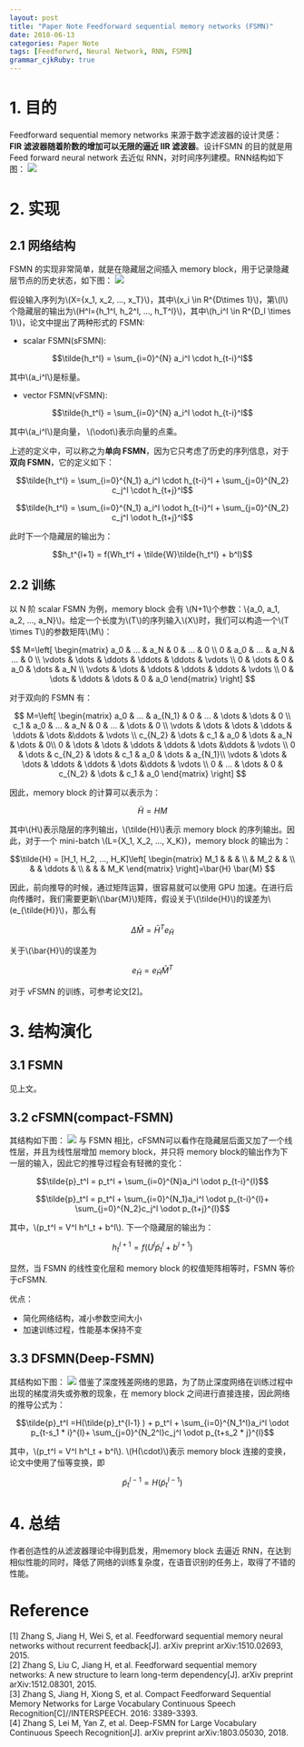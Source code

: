 ```yaml
---
layout: post
title: "Paper Note Feedforward sequential memory networks (FSMN)"
date: 2018-06-13
categories: Paper Note
tags: [Feedforwrd, Neural Network, RNN, FSMN]
grammar_cjkRuby: true
---
```

# 1. 目的
Feedforward sequential memory networks 来源于数字滤波器的设计灵感： **FIR 滤波器随着阶数的增加可以无限的逼近 IIR 滤波器**。设计FSMN 的目的就是用 Feed forward neural network 去近似 RNN，对时间序列建模。RNN结构如下图：
![](/images/papernote_fsmn/2.png)
 
# 2. 实现
## 2.1 网络结构
 
 FSMN 的实现非常简单，就是在隐藏层之间插入 memory block，用于记录隐藏层节点的历史状态，如下图：
 ![](/images/papernote_fsmn/1.png)
 
 假设输入序列为\\(X={x_1, x_2, ..., x_T}\\)，其中\\(x_i \in R^{D\times 1}\\)，第\\(l\\)个隐藏层的输出为\\(H^l={h_1^l, h_2^l, ..., h_T^l}\\)，其中\\(h_i^l \in R^{D_l \times 1}\\)，论文中提出了两种形式的 FSMN:

* scalar FSMN(sFSMN):

$$\tilde{h_t^l} = \sum_{i=0}^{N} a_i^l \cdot h_{t-i}^l$$

其中\\(a_i^l\\)是标量。
* vector FSMN(vFSMN): 

$$\tilde{h_t^l} = \sum_{i=0}^{N} a_i^l \odot h_{t-i}^l$$

其中\\(a_i^l\\)是向量， \\(\odot\\)表示向量的点乘。

上述的定义中，可以称之为**单向 FSMN**，因为它只考虑了历史的序列信息，对于**双向 FSMN**，它的定义如下：

$$\tilde{h_t^l} = \sum_{i=0}^{N_1} a_i^l \cdot h_{t-i}^l + \sum_{j=0}^{N_2} c_j^l \cdot h_{t+j}^l$$

$$\tilde{h_t^l} = \sum_{i=0}^{N_1} a_i^l \odot h_{t-i}^l + \sum_{j=0}^{N_2} c_j^l \odot h_{t+j}^l$$

此时下一个隐藏层的输出为：

$$h_t^{l+1} = f(Wh_t^l + \tilde{W}\tilde{h_t^l} + b^l)$$

## 2.2 训练
以 N 阶 scalar FSMN 为例，memory block 会有 \\(N+1\\)个参数：\\{a_0, a_1, a_2, ..., a_N}\\)。给定一个长度为\\(T\\)的序列输入\\(X\\)时，我们可以构造一个\\(T \times T\\)的参数矩阵\\(M\\)：

$$
M=\left[
  \begin{matrix}
   a_0 & ... & a_N & 0 & ... & 0 \\
   0 & a_0 & ... & a_N & ... & 0 \\
   \vdots & \dots & \ddots & \ddots & \ddots & \vdots \\
   0 & \dots & 0 & a_0 & \dots & a_N \\
   \vdots & \dots & \ddots & \ddots & \ddots & \vdots \\
   0 & \dots & \ddots & \dots & 0 & a_0
  \end{matrix}
\right]
$$

对于双向的 FSMN 有：

$$
M=\left[
  \begin{matrix}
   a_0 & ... & a_{N_1} & 0 & ... & \dots & \dots & 0 \\
   c_1 & a_0 & ... & a_N & 0 & ... & \dots & 0 \\
   \vdots & \dots & \dots & \ddots & \ddots & \dots &\ddots & \vdots \\
   c_{N_2} & \dots & c_1 & a_0 & \dots & a_N & \dots & 0\\
  0 & \dots & \dots & \ddots & \ddots & \dots &\ddots & \vdots \\
   0 & \dots & c_{N_2} & \dots & c_1 & a_0 & \dots  & a_{N_1}\\
   \vdots & \dots & \dots & \ddots & \ddots & \dots &\ddots & \vdots \\
   0 & ... & \dots & 0 & c_{N_2} & \dots & c_1 & a_0
  \end{matrix}
\right]
$$

因此，memory block 的计算可以表示为：

$$\tilde{H} = H M$$

其中\\(H\\)表示隐层的序列输出，\\(\tilde{H}\\)表示 memory block 的序列输出。因此，对于一个 mini-batch \\(L={X_1, X_2, ..., X_K}\)，memory block 的输出为：

$$\tilde{H} = [H_1, H_2, ..., H_K]\left[
\begin{matrix}
M_1 & & & \\
 & M_2 & & \\
 & & \ddots & \\
 & & & M_K
\end{matrix}
\right]=\bar{H} \bar{M}
$$

因此，前向推导的时候，通过矩阵运算，很容易就可以使用 GPU 加速。在进行后向传播时，我们需要更新\\(\bar{M}\\)矩阵，假设关于\\(\tilde{H}\\)的误差为\\(e_{\tilde{H}}\\)，那么有

$$\Delta \bar{M} = \bar{H}^T e_{\tilde{H}}$$

关于\\(\bar{H}\\)的误差为

$$e_{\bar{H}} = e_{\tilde{H}} \bar{M}^T$$

对于 vFSMN 的训练，可参考论文[2]。

# 3. 结构演化
## 3.1 FSMN
见上文。
## 3.2 cFSMN(compact-FSMN)

其结构如下图：
![](/images/papernote_fsmn/3.png)
与 FSMN 相比，cFSMN可以看作在隐藏层后面又加了一个线性层，并且为线性层增加 memory block，并只将 memory block的输出作为下一层的输入，因此它的推导过程会有轻微的变化：

$$\tilde{p}_t^l = p_t^l + \sum_{i=0}^{N}a_i^l \odot p_{t-i}^{l}$$

$$\tilde{p}_t^l = p_t^l + \sum_{i=0}^{N_1}a_i^l \odot p_{t-i}^{l}+ \sum_{j=0}^{N_2}c_j^l \odot p_{t+j}^{l}$$

其中，\\(p_t^l = V^l h^l_t + b^l\\). 下一个隐藏层的输出为：

$$h_t^{l+1} = f(U^l\tilde{p}_t^l + b^{l+1})$$

显然，当 FSMN 的线性变化层和 memory block 的权值矩阵相等时，FSMN 等价于cFSMN.

优点：
* 简化网络结构，减小参数空间大小
* 加速训练过程，性能基本保持不变

## 3.3 DFSMN(Deep-FSMN)

其结构如下图：
![](/images/papernote_fsmn/4.png)
借鉴了深度残差网络的思路，为了防止深度网络在训练过程中出现的梯度消失或弥散的现象，在 memory block 之间进行直接连接，因此网络的推导公式为：

$$\tilde{p}_t^l =H(\tilde{p}_t^{l-1} ) + p_t^l + \sum_{i=0}^{N_1^l}a_i^l \odot p_{t-s_1 * i}^{l}+ \sum_{j=0}^{N_2^l}c_j^l \odot p_{t+s_2 * j}^{l}$$

其中，\\(p_t^l = V^l h^l_t + b^l\\). \\(H(\cdot)\\)表示 memory block 连接的变换，论文中使用了恒等变换，即

$$\tilde{p}_t^{l-1} = H(\tilde{p}_t^{l-1} )$$

# 4. 总结
作者创造性的从滤波器理论中得到启发，用memory block 去逼近 RNN，在达到相似性能的同时，降低了网络的训练复杂度，在语音识别的任务上，取得了不错的性能。

# Reference 
[1] Zhang S, Jiang H, Wei S, et al. Feedforward sequential memory neural networks without recurrent feedback[J]. arXiv preprint arXiv:1510.02693, 2015.  
[2] Zhang S, Liu C, Jiang H, et al. Feedforward sequential memory networks: A new structure to learn long-term dependency[J]. arXiv preprint arXiv:1512.08301, 2015.  
[3] Zhang S, Jiang H, Xiong S, et al. Compact Feedforward Sequential Memory Networks for Large Vocabulary Continuous Speech Recognition[C]//INTERSPEECH. 2016: 3389-3393.  
[4] Zhang S, Lei M, Yan Z, et al. Deep-FSMN for Large Vocabulary Continuous Speech Recognition[J]. arXiv preprint arXiv:1803.05030, 2018.  